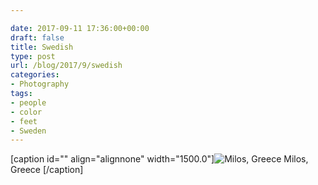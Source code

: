 ```yaml
---

date: 2017-09-11 17:36:00+00:00
draft: false
title: Swedish
type: post
url: /blog/2017/9/swedish
categories:
- Photography
tags:
- people
- color
- feet
- Sweden
---
```


[caption id="" align="alignnone" width="1500.0"]![ Milos, Greece ](/images/2017-09-11-20179swedish/20160830-DSCF3169.jpg)
 Milos, Greece [/caption]
